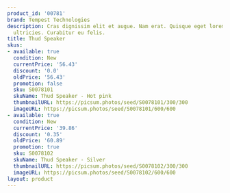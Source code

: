 ```yaml
---
product_id: '00781'
brand: Tempest Technologies
description: Cras dignissim elit et augue. Nam erat. Quisque eget lorem eu purus dignissim
  ultricies. Curabitur eu felis.
title: Thud Speaker
skus:
- available: true
  condition: New
  currentPrice: '56.43'
  discount: '0.0'
  oldPrice: '56.43'
  promotion: false
  sku: S0078101
  skuName: Thud Speaker - Hot pink
  thumbnailURL: https://picsum.photos/seed/S0078101/300/300
  imageURL: https://picsum.photos/seed/S0078101/600/600
- available: true
  condition: New
  currentPrice: '39.86'
  discount: '0.35'
  oldPrice: '60.89'
  promotion: true
  sku: S0078102
  skuName: Thud Speaker - Silver
  thumbnailURL: https://picsum.photos/seed/S0078102/300/300
  imageURL: https://picsum.photos/seed/S0078102/600/600
layout: product
---
```

